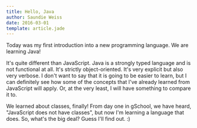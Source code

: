 ```yaml
---
title: Hello, Java
author: Saundie Weiss
date: 2016-03-01
template: article.jade
---
```


Today was my first introduction into a new programming language. We are learning Java!

It's quite different than JavaScript. Java is a strongly typed language and is not functional at all. It's strictly object-oriented. It's very explicit but also very verbose. I don't want to say that it is going to be easier to learn, but I can definitely see how some of the concepts that I've already learned from JavaScript will apply. Or, at the very least, I will have something to compare it to.

We learned about classes, finally! From day one in gSchool, we have heard, "JavaScript does not have classes", but now I'm learning a language that does. So, what's the big deal? Guess I'll find out. :)
